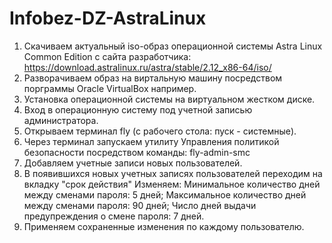 # Infobez-DZ-AstraLinux

1. Скачиваем актуальный iso-образ операционной системы Astra Linux Common Edition с сайта разработчика: https://download.astralinux.ru/astra/stable/2.12_x86-64/iso/
2. Разворачиваем образ на виртальную машину посредством порграммы Oracle VirtualBox например.
3. Установка операционной системы на виртуальном жестком диске.
4. Вход в операционную систему под учетной записью администратора.
5. Открываем терминал fly (с рабочего стола: пуск - системные).
6. Через терминал запускаем утилиту Управления политикой безопасности посредством команды: fly-admin-smc
7. Добавляем учетные записи новых пользователей.
8. В появившихся новых учетных записях пользователей переходим на вкладку "срок действия"
   Изменяем: Минимальное количество дней между сменами пароля: 5 дней;
             Максимальное количество дней между сменами пароля: 90 дней;
             Число дней выдачи предупреждения о смене пароля: 7 дней.
9. Применяем сохраненные изменения по каждому пользователю.
   
